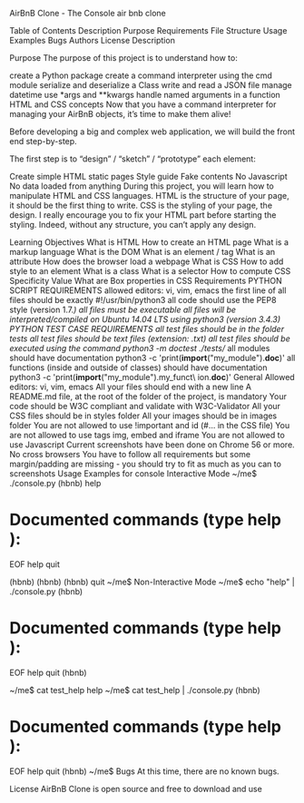 AirBnB Clone - The Console
air bnb clone

Table of Contents
Description
Purpose
Requirements
File Structure
Usage Examples
Bugs
Authors
License
Description

Purpose
The purpose of this project is to understand how to:

create a Python package
create a command interpreter using the cmd module
serialize and deserialize a Class
write and read a JSON file
manage datetime
use \*args and \*\*kwargs
handle named arguments in a function
HTML and CSS concepts
Now that you have a command interpreter for managing your AirBnB objects, it’s time to make them alive!

Before developing a big and complex web application, we will build the front end step-by-step.

The first step is to “design” / “sketch” / “prototype” each element:

Create simple HTML static pages
Style guide
Fake contents
No Javascript
No data loaded from anything
During this project, you will learn how to manipulate HTML and CSS languages. HTML is the structure of your page, it should be the first thing to write. CSS is the styling of your page, the design. I really encourage you to fix your HTML part before starting the styling. Indeed, without any structure, you can’t apply any design.

Learning Objectives
What is HTML
How to create an HTML page
What is a markup language
What is the DOM
What is an element / tag
What is an attribute
How does the browser load a webpage
What is CSS
How to add style to an element
What is a class
What is a selector
How to compute CSS Specificity Value
What are Box properties in CSS
Requirements
PYTHON SCRIPT REQUIREMENTS
allowed editors: vi, vim, emacs
the first line of all files should be exactly #!/usr/bin/python3
all code should use the PEP8 style (version 1.7._)
all files must be executable
all files will be interpreted/compiled on Ubuntu 14.04 LTS using python3 (version 3.4.3)
PYTHON TEST CASE REQUIREMENTS
all test files should be in the folder tests
all test files should be text files (extension: .txt)
all test files should be executed using the command python3 -m doctest ./tests/_
all modules should have documentation python3 -c 'print(**import**("my_module").**doc**)'
all functions (inside and outside of classes) should have documentation python3 -c 'print(**import**("my_module").my_funct\ ion.**doc**)'
General
Allowed editors: vi, vim, emacs
All your files should end with a new line
A README.md file, at the root of the folder of the project, is mandatory
Your code should be W3C compliant and validate with W3C-Validator
All your CSS files should be in styles folder
All your images should be in images folder
You are not allowed to use !important and id (#... in the CSS file)
You are not allowed to use tags img, embed and iframe
You are not allowed to use Javascript
Current screenshots have been done on Chrome 56 or more.
No cross browsers
You have to follow all requirements but some margin/padding are missing - you should try to fit as much as you can to screenshots
Usage Examples for console
Interactive Mode
~/me$ ./console.py
(hbnb) help

# Documented commands (type help <topic>):

EOF help quit

(hbnb)
(hbnb)
(hbnb) quit
~/me$
Non-Interactive Mode
~/me$ echo "help" | ./console.py
(hbnb)

# Documented commands (type help <topic>):

EOF help quit
(hbnb)

~/me$ cat test_help
help
~/me$ cat test_help | ./console.py
(hbnb)

# Documented commands (type help <topic>):

EOF help quit
(hbnb)
~/me$
Bugs
At this time, there are no known bugs.

License
AirBnB Clone is open source and free to download and use
